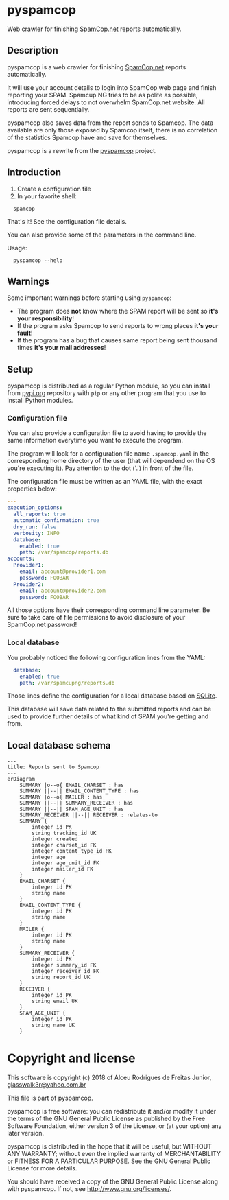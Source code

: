 # pyspamcop

Web crawler for finishing [SpamCop.net](https://www.spamcop.net) reports
automatically.

## Description

pyspamcop is a web crawler for finishing
[SpamCop.net](https://www.spamcop.net/) reports automatically.

It will use your account details to login into SpamCop web page and finish
reporting your SPAM. Spamcup NG tries to be as polite as possible, introducing
forced delays to not overwhelm SpamCop.net website. All reports are sent
sequentially.

pyspamcop also saves data from the report sends to Spamcop. The data
available are only those exposed by Spamcop itself, there is no correlation of
the statistics Spamcop have and save for themselves.

pyspamcop is a rewrite from the
[pyspamcop](https://github.com/glasswalk3r/App-SpamcupNG) project.

## Introduction

1. Create a configuration file
1. In your favorite shell:

```
  spamcop
```

That's it! See the configuration file details.

You can also provide some of the parameters in the command line.

Usage:

```
  pyspamcop --help
```

## Warnings

Some important warnings before starting using `pyspamcop`:

- The program does **not** know where the SPAM report will be sent so **it's
your responsibility**!
- If the program asks Spamcop to send reports to wrong places **it's your
fault**!
- If the program has a bug that causes same report being sent thousand times
**it's your mail addresses**!

## Setup

pyspamcop is distributed as a regular Python module, so you can install from
[pypi.org](https://pypi.org) repository with `pip` or any other program that
you use to install Python modules.

### Configuration file

You can also provide a configuration file to avoid having to provide the same
information everytime you want to execute the program.

The program will look for a configuration file name `.spamcop.yaml` in the
corresponding home directory of the user (that will dependend on the OS you're
executing it). Pay attention to the dot ('.') in front of the file.

The configuration file must be written as an YAML file, with the exact
properties below:

```YAML
---
execution_options:
  all_reports: true
  automatic_confirmation: true
  dry_run: false
  verbosity: INFO
  database:
    enabled: true
    path: /var/spamcop/reports.db
accounts:
  Provider1:
    email: account@provider1.com
    password: FOOBAR
  Provider2:
    email: account@provider2.com
    password: FOOBAR
```
All those options have their corresponding command line parameter. Be sure to
take care of file permissions to avoid disclosure of your SpamCop.net password!

### Local database

You probably noticed the following configuration lines from the YAML:

```YAML
  database:
    enabled: true
    path: /var/spamcupng/reports.db
```

Those lines define the configuration for a local database based on
[SQLite](https://sqlite.org/).

This database will save data related to the submitted reports and can be used
to provide further details of what kind of SPAM you're getting and from.

## Local database schema

```mermaid
---
title: Reports sent to Spamcop
---
erDiagram
    SUMMARY |o--o{ EMAIL_CHARSET : has
    SUMMARY ||--|| EMAIL_CONTENT_TYPE : has
    SUMMARY |o--o{ MAILER : has
    SUMMARY ||--|| SUMMARY_RECEIVER : has
    SUMMARY ||--|| SPAM_AGE_UNIT : has
    SUMMARY_RECEIVER ||--|| RECEIVER : relates-to
    SUMMARY {
        integer id PK
        string tracking_id UK
        integer created
        integer charset_id FK
        integer content_type_id FK
        integer age
        integer age_unit_id FK
        integer mailer_id FK
    }
    EMAIL_CHARSET {
        integer id PK
        string name
    }
    EMAIL_CONTENT_TYPE {
        integer id PK
        string name
    }
    MAILER {
        integer id PK
        string name
    }
    SUMMARY_RECEIVER {
        integer id PK
        integer summary_id FK
        integer receiver_id FK
        string report_id UK
    }
    RECEIVER {
        integer id PK
        string email UK
    }
    SPAM_AGE_UNIT {
        integer id PK
        string name UK
    }
```

# Copyright and license

This software is copyright (c) 2018 of Alceu Rodrigues de Freitas Junior,
<glasswalk3r@yahoo.com.br>

This file is part of pyspamcop.

pyspamcop is free software: you can redistribute it and/or modify
it under the terms of the GNU General Public License as published by
the Free Software Foundation, either version 3 of the License, or
(at your option) any later version.

pyspamcop is distributed in the hope that it will be useful,
but WITHOUT ANY WARRANTY; without even the implied warranty of
MERCHANTABILITY or FITNESS FOR A PARTICULAR PURPOSE. See the
GNU General Public License for more details.

You should have received a copy of the GNU General Public License
along with pyspamcop. If not, see http://www.gnu.org/licenses/.

